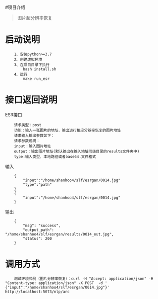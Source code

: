 #项目介绍
> 图片超分辨率恢复

# 启动说明

        1、安装python>=3.7
        2、创建虚拟环境
        3、在项目目录下执行 
            bash install.sh
        4、运行 
            make run_esr

# 接口返回说明

ESR接口

        请求类型：post 
        功能：输入一张图片的地址，输出进行相应分辨率恢复的图片地址
        请求输入输出参数如下：
        请求参数说明：
        input：输入图片地址
        output：输出图片地址(默认输出在输入地址同级目录的results文件夹中)
        type:输入类型，本地路径或者base64.文件格式

输入

        {
            "input":"/home/shanhoo4/slf/esrgan/0014.jpg"
            "type":"path"
        }
        {
            "input":"/home/shanhoo4/slf/esrgan/0014.jpg"
        }

输出

        {
            "msg": "success",
            "output_path": "/home/shanhoo4/slf/esrgan/results/0014_out.jpg",
            "status": 200
        }

# 调用方式

	    测试环境式例（图片分辨率恢复）：curl -H "Accept: application/json" -H "Content-type: application/json" -X POST  -d ' {"input":"/home/shanhoo4/slf/esrgan/0014.jpg"}'  http://localhost:5073/nlp/arc
